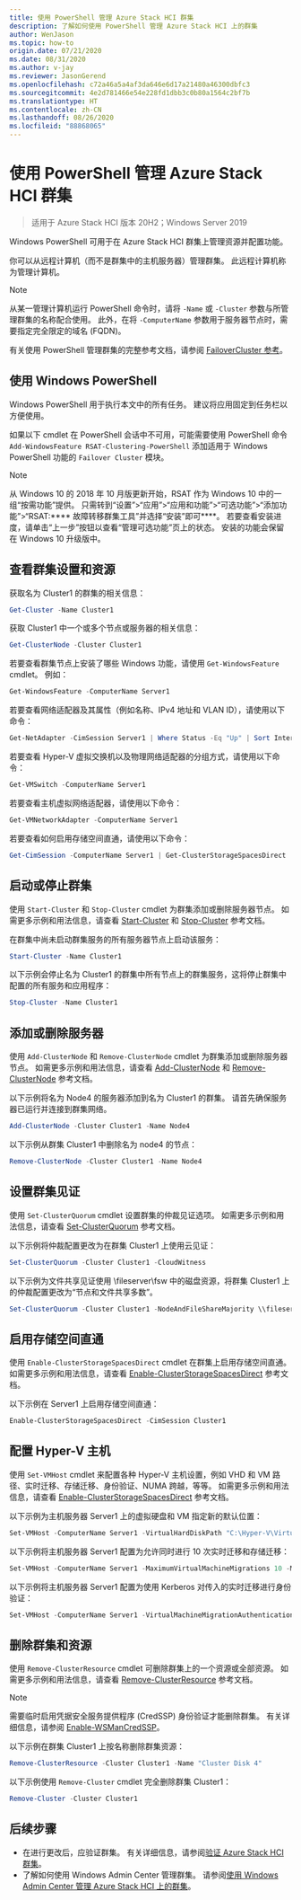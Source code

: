 ```yaml
---
title: 使用 PowerShell 管理 Azure Stack HCI 群集
description: 了解如何使用 PowerShell 管理 Azure Stack HCI 上的群集
author: WenJason
ms.topic: how-to
origin.date: 07/21/2020
ms.date: 08/31/2020
ms.author: v-jay
ms.reviewer: JasonGerend
ms.openlocfilehash: c72a46a5a4af3da646e6d17a21480a46300dbfc3
ms.sourcegitcommit: 4e2d781466e54e228fd1dbb3c0b80a1564c2bf7b
ms.translationtype: HT
ms.contentlocale: zh-CN
ms.lasthandoff: 08/26/2020
ms.locfileid: "88868065"
---
```

# <a name="manage-azure-stack-hci-clusters-using-powershell"></a>使用 PowerShell 管理 Azure Stack HCI 群集

> 适用于 Azure Stack HCI 版本 20H2；Windows Server 2019

Windows PowerShell 可用于在 Azure Stack HCI 群集上管理资源并配置功能。

你可以从远程计算机（而不是群集中的主机服务器）管理群集。 此远程计算机称为管理计算机。

> [!NOTE]
> 从某一管理计算机运行 PowerShell 命令时，请将 `-Name` 或 `-Cluster` 参数与所管理群集的名称配合使用。 此外，在将 `-ComputerName` 参数用于服务器节点时，需要指定完全限定的域名 (FQDN)。

有关使用 PowerShell 管理群集的完整参考文档，请参阅 [FailoverCluster 参考](https://docs.microsoft.com/powershell/module/failoverclusters/?view=win10-ps)。

## <a name="using-windows-powershell"></a>使用 Windows PowerShell

Windows PowerShell 用于执行本文中的所有任务。 建议将应用固定到任务栏以方便使用。

如果以下 cmdlet 在 PowerShell 会话中不可用，可能需要使用 PowerShell 命令 `Add-WindowsFeature RSAT-Clustering-PowerShell` 添加适用于 Windows PowerShell 功能的 `Failover Cluster` 模块。

> [!NOTE]
> 从 Windows 10 的 2018 年 10 月版更新开始，RSAT 作为 Windows 10 中的一组“按需功能”提供。 只需转到“设置”>“应用”>“应用和功能”>“可选功能”>“添加功能”>“RSAT:**** 故障转移群集工具”并选择“安装”即可****。 若要查看安装进度，请单击“上一步”按钮以查看“管理可选功能”页上的状态。 安装的功能会保留在 Windows 10 升级版中。

## <a name="view-cluster-settings-and-resources"></a>查看群集设置和资源

获取名为 Cluster1 的群集的相关信息：

```powershell
Get-Cluster -Name Cluster1
```
获取 Cluster1 中一个或多个节点或服务器的相关信息：

```powershell
Get-ClusterNode -Cluster Cluster1
```

若要查看群集节点上安装了哪些 Windows 功能，请使用 `Get-WindowsFeature` cmdlet。 例如：

```powershell
Get-WindowsFeature -ComputerName Server1
```

若要查看网络适配器及其属性（例如名称、IPv4 地址和 VLAN ID），请使用以下命令：

```powershell
Get-NetAdapter -CimSession Server1 | Where Status -Eq "Up" | Sort InterfaceAlias | Format-Table Name, InterfaceDescription, Status, LinkSpeed, VLANID, MacAddress
```

若要查看 Hyper-V 虚拟交换机以及物理网络适配器的分组方式，请使用以下命令：

```powershell
Get-VMSwitch -ComputerName Server1
```

若要查看主机虚拟网络适配器，请使用以下命令：

```powershell
Get-VMNetworkAdapter -ComputerName Server1
```

若要查看如何启用存储空间直通，请使用以下命令：

```powershell
Get-CimSession -ComputerName Server1 | Get-ClusterStorageSpacesDirect
```

## <a name="start-or-stop-a-cluster"></a>启动或停止群集

使用 `Start-Cluster` 和 `Stop-Cluster` cmdlet 为群集添加或删除服务器节点。 如需更多示例和用法信息，请查看 [Start-Cluster](https://docs.microsoft.com/powershell/module/failoverclusters/start-cluster?view=win10-ps) 和 [Stop-Cluster](https://docs.microsoft.com/powershell/module/failoverclusters/stop-cluster?view=win10-ps) 参考文档。

在群集中尚未启动群集服务的所有服务器节点上启动该服务：

```powershell
Start-Cluster -Name Cluster1
```

以下示例会停止名为 Cluster1 的群集中所有节点上的群集服务，这将停止群集中配置的所有服务和应用程序：

```powershell
Stop-Cluster -Name Cluster1
```

## <a name="add-or-remove-a-server"></a>添加或删除服务器

使用 `Add-ClusterNode` 和 `Remove-ClusterNode` cmdlet 为群集添加或删除服务器节点。 如需更多示例和用法信息，请查看 [Add-ClusterNode](https://docs.microsoft.com/powershell/module/failoverclusters/add-clusternode?view=win10-ps) 和 [Remove-ClusterNode](https://docs.microsoft.com/powershell/module/failoverclusters/remove-clusternode?view=win10-ps) 参考文档。

以下示例将名为 Node4 的服务器添加到名为 Cluster1 的群集。 请首先确保服务器已运行并连接到群集网络。

```powershell
Add-ClusterNode -Cluster Cluster1 -Name Node4
```

以下示例从群集 Cluster1 中删除名为 node4 的节点：

```powershell
Remove-ClusterNode -Cluster Cluster1 -Name Node4
```

## <a name="setup-the-cluster-witness"></a>设置群集见证

使用 `Set-ClusterQuorum` cmdlet 设置群集的仲裁见证选项。 如需更多示例和用法信息，请查看 [Set-ClusterQuorum](https://docs.microsoft.com/powershell/module/failoverclusters/set-clusterquorum?view=win10-ps) 参考文档。

以下示例将仲裁配置更改为在群集 Cluster1 上使用云见证：

```powershell
Set-ClusterQuorum -Cluster Cluster1 -CloudWitness
```

以下示例为文件共享见证使用 \\fileserver\fsw 中的磁盘资源，将群集 Cluster1 上的仲裁配置更改为“节点和文件共享多数”。

```powershell
Set-ClusterQuorum -Cluster Cluster1 -NodeAndFileShareMajority \\fileserver\fsw
```

## <a name="enable-storage-spaces-direct"></a>启用存储空间直通

使用 `Enable-ClusterStorageSpacesDirect` cmdlet 在群集上启用存储空间直通。 如需更多示例和用法信息，请查看 [Enable-ClusterStorageSpacesDirect](https://docs.microsoft.com/powershell/module/failoverclusters/enable-clusterstoragespacesdirect?view=win10-ps) 参考文档。

以下示例在 Server1 上启用存储空间直通：

```powershell
Enable-ClusterStorageSpacesDirect -CimSession Cluster1
```

## <a name="configure-a-hyper-v-host"></a>配置 Hyper-V 主机

使用 `Set-VMHost` cmdlet 来配置各种 Hyper-V 主机设置，例如 VHD 和 VM 路径、实时迁移、存储迁移、身份验证、NUMA 跨越，等等。 如需更多示例和用法信息，请查看 [Enable-ClusterStorageSpacesDirect](https://docs.microsoft.com/powershell/module/hyper-v/set-vmhost?view=win10-ps) 参考文档。

以下示例为主机服务器 Server1 上的虚拟硬盘和 VM 指定新的默认位置：

```powershell
Set-VMHost -ComputerName Server1 -VirtualHardDiskPath "C:\Hyper-V\Virtual Hard Disks" -VirtualMachinePath "C:\Hyper-V\Configuration Files"
```

以下示例将主机服务器 Server1 配置为允许同时进行 10 次实时迁移和存储迁移：

```powershell
Set-VMHost -ComputerName Server1 -MaximumVirtualMachineMigrations 10 -MaximumStorageMigrations 10
```

以下示例将主机服务器 Server1 配置为使用 Kerberos 对传入的实时迁移进行身份验证：

```powershell
Set-VMHost -ComputerName Server1 -VirtualMachineMigrationAuthenticationType Kerberos
```

## <a name="remove-cluster-and-resources"></a>删除群集和资源

使用 `Remove-ClusterResource` cmdlet 可删除群集上的一个资源或全部资源。 如需更多示例和用法信息，请查看 [Remove-ClusterResource](https://docs.microsoft.com/powershell/module/failoverclusters/remove-clusterresource?view=win10-ps) 参考文档。

> [!NOTE]
> 需要临时启用凭据安全服务提供程序 (CredSSP) 身份验证才能删除群集。 有关详细信息，请参阅 [Enable-WSManCredSSP](https://docs.microsoft.com/powershell/module/microsoft.wsman.management/enable-wsmancredssp?view=powershell-7)。

以下示例在群集 Cluster1 上按名称删除群集资源：

```powershell
Remove-ClusterResource -Cluster Cluster1 -Name "Cluster Disk 4"
```

以下示例使用 `Remove-Cluster` cmdlet 完全删除群集 Cluster1：

```powershell
Remove-Cluster -Cluster Cluster1
```

## <a name="next-steps"></a>后续步骤

- 在进行更改后，应验证群集。 有关详细信息，请参阅[验证 Azure Stack HCI 群集](../deploy/validate.md)。
- 了解如何使用 Windows Admin Center 管理群集。 请参阅[使用 Windows Admin Center 管理 Azure Stack HCI 上的群集](cluster.md)。
